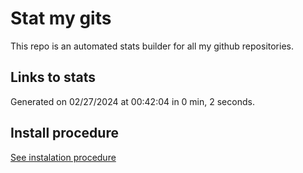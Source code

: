 # Stat my gits

This repo is an automated stats builder for all my github repositories.

## Links to stats


Generated on 02/27/2024 at 00:42:04 in 0 min, 2 seconds.

## Install procedure

[See instalation procedure](./src/install.md)
